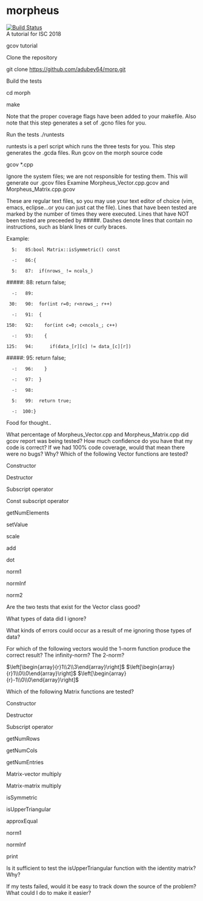 # morpheus
[![Build Status](https://travis-ci.org/adubey64/morph.svg?branch=master)](https://travis-ci.org/adubey64/morph)  
A tutorial for ISC 2018

gcov tutorial

Clone the repository

git clone https://github.com/adubey64/morp.git

Build the tests

cd morph

make

Note that the proper coverage flags have been added to your makefile. Also note that this step generates a set of .gcno files for you.

Run the tests
./runtests

runtests is a perl script which runs the three tests for you. This step generates the .gcda files.
Run gcov on the morph source code

gcov *.cpp

Ignore the system files; we are not responsible for testing them. This will generate our .gcov files
Examine Morpheus_Vector.cpp.gcov and Morpheus_Matrix.cpp.gcov

These are regular text files, so you may use your text editor of choice (vim, emacs, eclipse...or you can just cat the file). Lines that have been tested are marked by the number of times they were executed. Lines that have NOT been tested are preceeded by #####. Dashes denote lines that contain no instructions, such as blank lines or curly braces.

Example: 

      5:   85:bool Matrix::isSymmetric() const

      -:   86:{
      
      5:   87:  if(nrows_ != ncols_)
  
  #####:   88:    return false;
  
      -:   89:
     
     30:   90:  for(int r=0; r<nrows_; r++)
     
      -:   91:  {
    
    150:   92:    for(int c=0; c<ncols_; c++)
    
      -:   93:    {
    
    125:   94:      if(data_[r][c] != data_[c][r])
  
  #####:   95:        return false;
  
      -:   96:    }
      
      -:   97:  }
      
      -:   98:
      
      5:   99:  return true;
      
      -:  100:}
   
Food for thought..

What percentage of Morpheus_Vector.cpp and Morpheus_Matrix.cpp did gcov report was being tested?
How much confidence do you have that my code is correct?
If we had 100% code coverage, would that mean there were no bugs? Why?
Which of the following Vector functions are tested?

Constructor

Destructor

Subscript operator

Const subscript operator

getNumElements

setValue

scale

add

dot

norm1

normInf

norm2

Are the two tests that exist for the Vector class good?

What types of data did I ignore?

What kinds of errors could occur as a result of me ignoring those types of data?

For which of the following vectors would the 1-norm function produce the correct result? The infinity-norm? The 2-norm?

$\left[\begin{array}{r}1\\2\\3\end{array}\right]$ $\left[\begin{array}{r}1\\0\\0\end{array}\right]$ $\left[\begin{array}{r}-1\\0\\0\end{array}\right]$

Which of the following Matrix functions are tested?

Constructor

Destructor

Subscript operator

getNumRows

getNumCols

getNumEntries

Matrix-vector multiply

Matrix-matrix multiply

isSymmetric

isUpperTriangular

approxEqual

norm1

normInf

print

Is it sufficient to test the isUpperTriangular function with the identity matrix? Why?

If my tests failed, would it be easy to track down the source of the problem? What could I do to make it easier?
